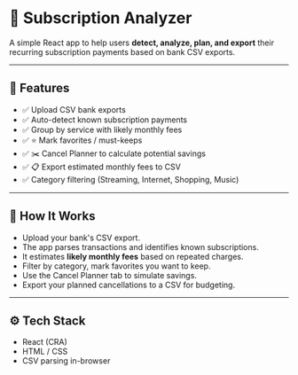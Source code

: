 # 📄 Subscription Analyzer

A simple React app to help users **detect, analyze, plan, and export** their recurring subscription payments based on bank CSV exports.

---

## 🚀 Features

- ✅ Upload CSV bank exports
- ✅ Auto-detect known subscription payments
- ✅ Group by service with likely monthly fees
- ✅ ⭐ Mark favorites / must-keeps
- ✅ ✂️ Cancel Planner to calculate potential savings
- ✅ 📋 Export estimated monthly fees to CSV
- ✅ Category filtering (Streaming, Internet, Shopping, Music)

---

## 🎯 How It Works

- Upload your bank's CSV export.
- The app parses transactions and identifies known subscriptions.
- It estimates **likely monthly fees** based on repeated charges.
- Filter by category, mark favorites you want to keep.
- Use the Cancel Planner tab to simulate savings.
- Export your planned cancellations to a CSV for budgeting.

---

## ⚙️ Tech Stack

- React (CRA)
- HTML / CSS
- CSV parsing in-browser
